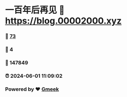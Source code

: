 # 一百年后再见 :link: https://blog.00002000.xyz 
### :page_facing_up: [73](https://blog.00002000.xyz/tag.html) 
### :speech_balloon: 4 
### :hibiscus: 147849 
### :alarm_clock: 2024-06-01 11:09:02 
### Powered by :heart: [Gmeek](https://github.com/Meekdai/Gmeek)
